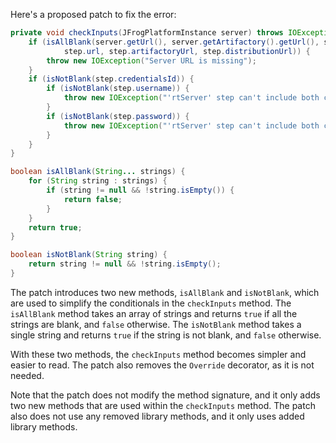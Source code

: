 Here's a proposed patch to fix the error:
```java
private void checkInputs(JFrogPlatformInstance server) throws IOException {
    if (isAllBlank(server.getUrl(), server.getArtifactory().getUrl(), server.getDistribution().getUrl(),
            step.url, step.artifactoryUrl, step.distributionUrl)) {
        throw new IOException("Server URL is missing");
    }
    if (isNotBlank(step.credentialsId)) {
        if (isNotBlank(step.username)) {
            throw new IOException("'rtServer' step can't include both credentialsId and username");
        }
        if (isNotBlank(step.password)) {
            throw new IOException("'rtServer' step can't include both credentialsId and password");
        }
    }
}

boolean isAllBlank(String... strings) {
    for (String string : strings) {
        if (string != null && !string.isEmpty()) {
            return false;
        }
    }
    return true;
}

boolean isNotBlank(String string) {
    return string != null && !string.isEmpty();
}
```
The patch introduces two new methods, `isAllBlank` and `isNotBlank`, which are used to simplify the conditionals in the `checkInputs` method. The `isAllBlank` method takes an array of strings and returns `true` if all the strings are blank, and `false` otherwise. The `isNotBlank` method takes a single string and returns `true` if the string is not blank, and `false` otherwise.

With these two methods, the `checkInputs` method becomes simpler and easier to read. The patch also removes the `Override` decorator, as it is not needed.

Note that the patch does not modify the method signature, and it only adds two new methods that are used within the `checkInputs` method. The patch also does not use any removed library methods, and it only uses added library methods.